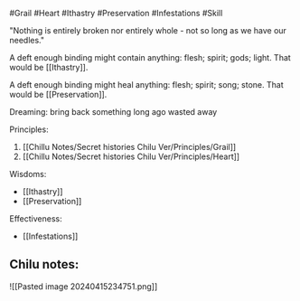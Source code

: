 #Grail #Heart #Ithastry #Preservation #Infestations #Skill 

"Nothing is entirely broken nor entirely whole - not so long as we have our needles."

A deft enough binding might contain anything: flesh; spirit; gods; light. That would be [[Ithastry]]. 

A deft enough binding might heal anything: flesh; spirit; song; stone. That would be [[Preservation]].

Dreaming: bring back something long ago wasted away

Principles:
1. [[Chillu Notes/Secret histories Chilu Ver/Principles/Grail]]
2. [[Chillu Notes/Secret histories Chilu Ver/Principles/Heart]]

Wisdoms:
- [[Ithastry]]
- [[Preservation]]

Effectiveness:
- [[Infestations]]

Chilu notes:
- 

![[Pasted image 20240415234751.png]]